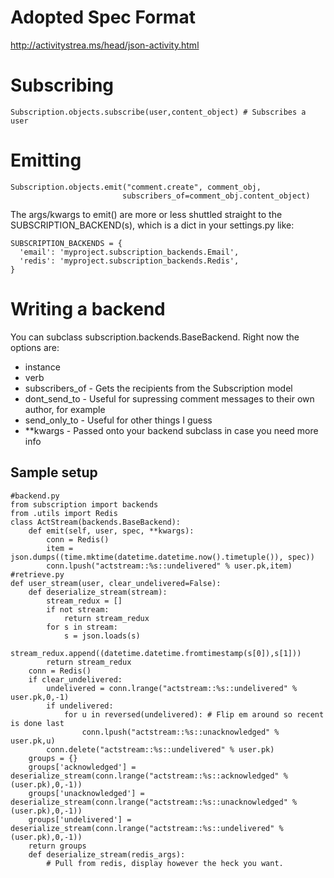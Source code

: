 # Adopted Spec Format

http://activitystrea.ms/head/json-activity.html

# Subscribing

    Subscription.objects.subscribe(user,content_object) # Subscribes a user

# Emitting

    Subscription.objects.emit("comment.create", comment_obj,
                             subscribers_of=comment_obj.content_object)

The args/kwargs to emit() are more or less shuttled straight to the SUBSCRIPTION_BACKEND(s),
which is a dict in your settings.py like:

    SUBSCRIPTION_BACKENDS = {
      'email': 'myproject.subscription_backends.Email',
      'redis': 'myproject.subscription_backends.Redis',
    }

# Writing a backend

You can subclass subscription.backends.BaseBackend. Right now the options are:
 
* instance
* verb
* subscribers_of - Gets the recipients from the Subscription model
* dont_send_to - Useful for supressing comment messages to their own author, for example
* send_only_to - Useful for other things I guess
* **kwargs - Passed onto your backend subclass in case you need more info
 
 
 
## Sample setup


    #backend.py
    from subscription import backends
    from .utils import Redis
    class ActStream(backends.BaseBackend):
        def emit(self, user, spec, **kwargs):
            conn = Redis()
            item = json.dumps((time.mktime(datetime.datetime.now().timetuple()), spec))
            conn.lpush("actstream::%s::undelivered" % user.pk,item)
    #retrieve.py
    def user_stream(user, clear_undelivered=False):
        def deserialize_stream(stream):
            stream_redux = []
            if not stream:
                return stream_redux
            for s in stream:
                s = json.loads(s)
                stream_redux.append((datetime.datetime.fromtimestamp(s[0]),s[1]))
            return stream_redux
        conn = Redis()
        if clear_undelivered:
            undelivered = conn.lrange("actstream::%s::undelivered" % user.pk,0,-1)
            if undelivered:
                for u in reversed(undelivered): # Flip em around so recent is done last
                    conn.lpush("actstream::%s::unacknowledged" % user.pk,u)
            conn.delete("actstream::%s::undelivered" % user.pk)
        groups = {}
        groups['acknowledged'] = deserialize_stream(conn.lrange("actstream::%s::acknowledged" % (user.pk),0,-1))
        groups['unacknowledged'] = deserialize_stream(conn.lrange("actstream::%s::unacknowledged" % (user.pk),0,-1))
        groups['undelivered'] = deserialize_stream(conn.lrange("actstream::%s::undelivered" % (user.pk),0,-1))
        return groups
        def deserialize_stream(redis_args):
            # Pull from redis, display however the heck you want.
